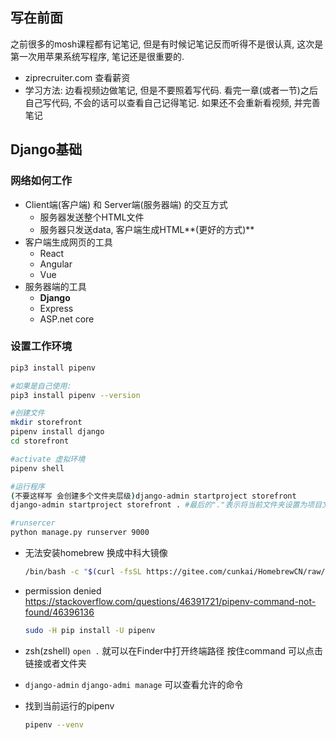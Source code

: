## 写在前面

之前很多的mosh课程都有记笔记, 但是有时候记笔记反而听得不是很认真, 这次是第一次用苹果系统写程序, 笔记还是很重要的.

- ziprecruiter.com 查看薪资
- 学习方法:
  边看视频边做笔记, 但是不要照着写代码. 看完一章(或者一节)之后自己写代码, 不会的话可以查看自己记得笔记. 
  如果还不会重新看视频, 并完善笔记



## Django基础

### 网络如何工作

- Client端(客户端) 和 Server端(服务器端) 的交互方式
  - 服务器发送整个HTML文件
  - 服务器只发送data, 客户端生成HTML**(更好的方式)**
- 客户端生成网页的工具
  - React
  - Angular
  - Vue
- 服务器端的工具
  - **Django**
  - Express
  - ASP.net core

### 设置工作环境

```bash
pip3 install pipenv

#如果是自己使用:
pip3 install pipenv --version

#创建文件
mkdir storefront
pipenv install django
cd storefront

#activate 虚拟环境
pipenv shell

#运行程序
(不要这样写 会创建多个文件夹层级)django-admin startproject storefront
django-admin startproject storefront . #最后的"."表示将当前文件夹设置为项目文件夹

#runsercer
python manage.py runserver 9000
```

- 无法安装homebrew
  换成中科大镜像

  ```bash
  /bin/bash -c "$(curl -fsSL https://gitee.com/cunkai/HomebrewCN/raw/master/Homebrew.sh)"
  ```

- permission denied
  https://stackoverflow.com/questions/46391721/pipenv-command-not-found/46396136

  ```bash
  sudo -H pip install -U pipenv
  ```

- zsh(zshell) 
  `open .` 就可以在Finder中打开终端路径
  按住command 可以点击链接或者文件夹

- `django-admin` `django-admi manage` 可以查看允许的命令

- 找到当前运行的pipenv

  ```bash
  pipenv --venv
  ```

  
